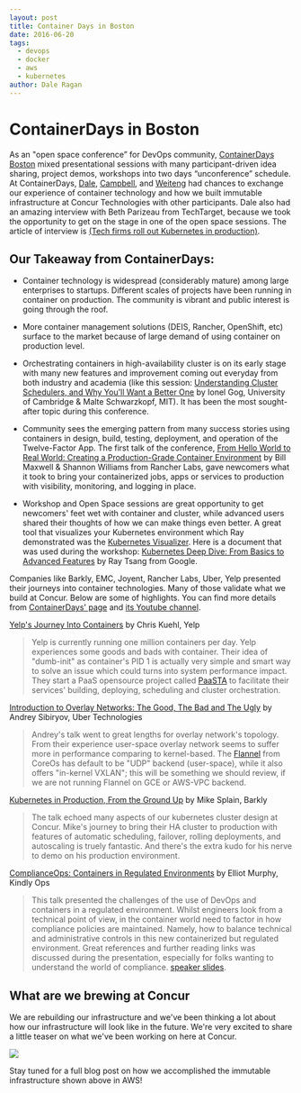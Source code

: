 ```yaml
---
layout: post
title: Container Days in Boston
date: 2016-06-20
tags:
  - devops
  - docker
  - aws
  - kubernetes
author: Dale Ragan
---
```



ContainerDays in Boston
===
As an "open space conference” for DevOps community, [ContainerDays Boston][ContainerDays] mixed presentational sessions with many participant-driven idea sharing, project demos, workshops into two days “unconference” schedule. At ContainerDays, [Dale][Dale.Ragan], [Campbell][Campbell.Gunn], and [Weiteng][Weiteng.Huang] had chances to exchange our experience of container technology and how we built immutable infrastructure at Concur Technologies with other participants. Dale also had an amazing interview with Beth Parizeau from TechTarget, because we took the opportunity to get on the stage in one of the open space sessions. The article of interview is [(Tech firms roll out Kubernetes in production)](http://searchitoperations.techtarget.com/news/450297178/Tech-firms-roll-out-Kubernetes-in-production).

[ContainerDays]: http://dynamicinfradays.org/events/2016-boston/
[Dale.Ragan]: https://github.com/dragan
[Campbell.Gunn]: https://github.com/campbellgconcur
[Weiteng.Huang]: https://github.com/weitenghuang/

Our Takeaway from ContainerDays:
---
+ Container technology is widespread (considerably mature) among large enterprises to startups. Different scales of projects have been running in container on production. The community is vibrant and public interest is going through the roof.  

+ More container management solutions (DEIS, Rancher, OpenShift, etc) surface to the market because of large demand of using container on production level.

+ Orchestrating containers in high-availability cluster is on its early stage with many new features and improvement coming out everyday from both industry and academia (like this session: [Understanding Cluster Schedulers, and Why You'll Want a Better One](https://docs.google.com/presentation/d/1LI7rlrij9CmPvkKe2NUbPPY90NnB-Lhqn3ga5b1XZd4/pub?start=false&loop=false) by Ionel Gog, University of Cambridge & Malte Schwarzkopf, MIT). It has been the most sought-after topic during this conference.  

+ Community sees the emerging pattern from many success stories using containers in design, build, testing, deployment, and operation of the Twelve-Factor App. The first talk of the conference, [From Hello World to Real World: Creating a Production-Grade Container Environment](http://www.slideshare.net/ShannonWilliams14/from-hello-world-to-real-world-container-days-boston-2016) by Bill Maxwell & Shannon Williams from Rancher Labs, gave newcomers what it took to bring your containerized jobs, apps or services to production with visibility, monitoring, and logging in place.  

+ Workshop and Open Space sessions are great opportunity to get newcomers' feet wet with container and cluster, while advanced users shared their thoughts of how we can make things even better.
A great tool that visualizes your Kubernetes environment which Ray demonstrated was the [Kubernetes Visualizer](https://github.com/saturnism/gcp-live-k8s-visualizer).
Here is a document that was used during the workshop: [Kubernetes Deep Dive: From Basics to Advanced Features](http://bit.ly/k8s-lab) by Ray Tsang from Google.  

Companies like Barkly, EMC, Joyent, Rancher Labs, Uber, Yelp presented their journeys into container technologies. Many of those validate what we build at Concur. Below are some of highlights. You can find more details from [ContainerDays' page][ContainerDays] and [its Youtube channel](https://www.youtube.com/channel/UCajF7fDWt6cGPQKq5vWg_fg).

[Yelp's Journey Into Containers](https://docs.google.com/presentation/d/1zx5PRuA8WJTL7rL-wCWF-aL6OQnBINg3Oqv7L3FmODc/pub?start=false&loop=false&slide=id.p) by Chris Kuehl, Yelp

> Yelp is currently running one million containers per day. Yelp experiences some goods and bads with container. Their idea of "dumb-init" as container's PID 1 is actually very simple and smart way to solve an issue which could turns into system performance impact. They start a PaaS opensource project called [PaaSTA](https://github.com/yelp/paasta) to facilitate their services' building, deploying, scheduling and cluster orchestration.

[Introduction to Overlay Networks: The Good, The Bad and The Ugly](https://www.dropbox.com/s/5ub3ooxx4e4lt4q/Overlay%20Networks%20%E2%80%93%20Boston%20ContainerDays%202016.pdf?dl=0) by Andrey Sibiryov, Uber Technologies

> Andrey's talk went to great lengths for overlay network's topology. From their experience user-space overlay network seems to suffer more in performance comparing to kernel-based. The [Flannel](https://github.com/coreos/flannel) from CoreOs has default to be "UDP" backend (user-space), while it also offers "in-kernel VXLAN"; this will be something we should review, if we are not running Flannel on GCE or AWS-VPC backend.

[Kubernetes in Production, From the Ground Up](http://www.slideshare.net/mikesplain/container-days-boston-kubernetes-in-production) by Mike Splain, Barkly

> The talk echoed many aspects of our kubernetes cluster design at Concur. Mike's journey to bring their HA cluster to production with features of automatic scheduling, failover, rolling deployments, and autoscaling is truely fantastic. And there's the extra kudo for his nerve to demo on his production environment.

[ComplianceOps: Containers in Regulated Environments](http://dynamicinfradays.org/events/2016-boston/programme.html#compliance) by Elliot Murphy, Kindly Ops

> This talk presented the challenges of the use of DevOps and containers in a regulated environment. Whilst engineers look from a technical point of view, in the container world need to factor in how compliance policies are maintained. Namely, how to balance technical and administrative controls in this new containerized but regulated environment.
Great references and further reading links was discussed during the presentation, especially for folks wanting to understand the world of compliance. [speaker slides](https://speakerdeck.com/statik/complianceops-containers-in-regulated-environments).

What are we brewing at Concur
---

We are rebuilding our infrastructure and we've been thinking a lot about how our infrastructure will look like in the future. We're very excited to share a little teaser on what we've been working on here at Concur.

<img src="{{ site.baseurl }}/blog/images/aws-immutable-infrastructure.png" />

Stay tuned for a full blog post on how we accomplished the immutable infrastructure shown above in AWS!
